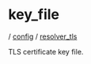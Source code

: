# key_file

/ [config](/reference/server-config/index.md) / [resolver_tls](/reference/server-config/config/resolver_tls/index.md) 

TLS certificate key file.

